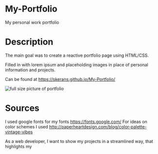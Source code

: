# My-Portfolio
My personal work portfolio

# Description
The main goal was to create a reactive portfolio page using HTML/CSS.

Filled in with lorem ipsum and placeholding images in place of personal information and projects.

Can be found at
https://skerans.github.io/My-Portfolio/

![full size picture of portfolio](./assets/images/skerans.github.io_My-Portfolio_.png)


# Sources
I used google fonts for my fonts
https://fonts.google.com/
For ideas on color schemes I used
http://paperheartdesign.com/blog/color-palette-vintage-vibes

As a web developer, I want to show my projects in a streamlined way, that highlights my 
